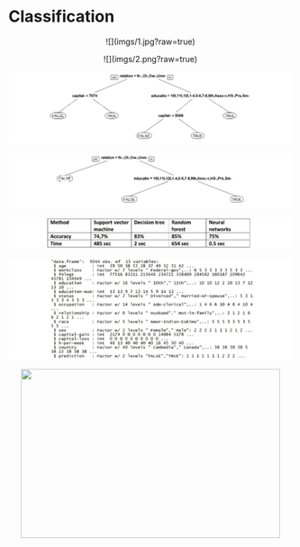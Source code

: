 # Classification

<p align="center">
  ![](imgs/1.jpg?raw=true)
</p>

<p align="center">
  ![](imgs/2.png?raw=true)
</p>

![](imgs/3.png?raw=true)

![](imgs/4.png?raw=true)

![](imgs/5.jpg?raw=true)



<p align="center">
  <img src="https://github.com/Justmileris/math/blob/main/classification/imgs/1.jpg">
</p>

<p align="center">
  <img width="460" height="300" src="http://www.fillmurray.com/460/300">
</p>
